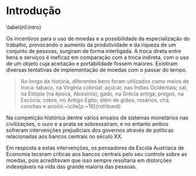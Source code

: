 # Introdução 
\label{n1:intro}

Os incentivos para o uso de moedas e a possibilidade da especialização do trabalho, provocando o aumento da produtividade e da riqueza de um conjunto de pessoas, surgiram de forma interligada. A troca direta entre bens e serviços é ineficaz em comparação com a troca indireta, com o uso de um objeto cuja aceitação e portabilidade fossem maiores. Existiram diversas tentativas de implementação de moedas com o passar do tempo.

> Ao longo da história, diferentes bens foram utilizados como meios de troca: tabaco, na Virgínia colonial; açúcar, nas Índias Ocidentais; sal, na Etiópia (na época, Abissínia); gado, na Grécia antiga; pregos, na Escócia; cobre, no Antigo Egito; além de grãos, rosários, chá, conchas e anzóis.~\cite[p.~16]{rothbard} 

Na competição histórica dentre vários ensaios de sistemas monetários nas civilizações, o ouro e a prata se sobressaíram, e no entanto ambos sofreram intervenções prejudiciais dos governos através de políticas relacionadas aos bancos centrais no século XX.

Em resposta a estas intervenções, os pensadores da Escola Austríaca de Economia teceram críticas aos bancos centrais pelo seu controle sobre as moedas, pois acreditavam que isso sempre resultaria em distorções indesejáveis na vida das grande maioria das pessoas.

